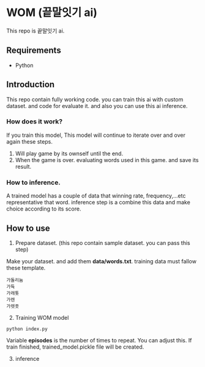 # WOM (끝말잇기 ai)
This repo is 끝말잇기 ai.

## Requirements
- Python

## Introduction
This repo contain fully working code. you can train this ai with custom dataset. and code for evaluate it. and also you can use this ai inference.

### How does it work?
If you train this model, This model will continue to iterate over and over again these steps. 
1. Will play game by its ownself until the end.
2. When the game is over. evaluating words used in this game. and save its result.

### How to inference.
A trained model has a couple of data that winning rate, frequency,...etc representative that word. inference step is a combine this data and make choice according to its score.

## How to use
1. Prepare dataset. (this repo contain sample dataset. you can pass this step)

Make your dataset. and add them **data/words.txt**.
training data must fallow these template.
```
가돌리늄
가듁
가래톳
가렌
가렛좃
```

2. Training WOM model
```
python index.py
```
Variable **episodes** is the number of times to repeat. You can adjust this.
If train finished, trained_model.pickle file will be created.

3. inference
```

```
